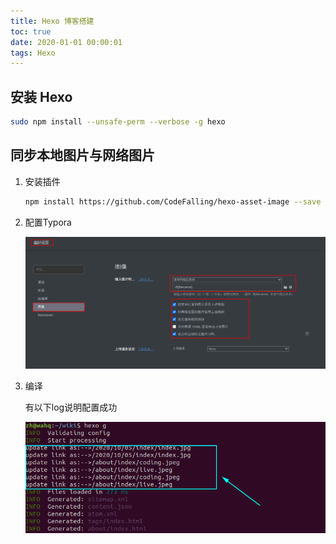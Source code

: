 ```yaml
---
title: Hexo 博客搭建
toc: true
date: 2020-01-01 00:00:01
tags: Hexo
---
```


## 安装 Hexo

```bash
sudo npm install --unsafe-perm --verbose -g hexo
```

## 同步本地图片与网络图片

1. 安装插件

   ```bash
   npm install https://github.com/CodeFalling/hexo-asset-image --save
   ```

2. 配置Typora

   ![image-20201005210350281](Hexo%20%E5%8D%9A%E5%AE%A2%E6%90%AD%E5%BB%BA/image-20201005210350281.png)

3. 编译

   有以下log说明配置成功

   <img src="Hexo%20%E5%8D%9A%E5%AE%A2%E6%90%AD%E5%BB%BA/image-20201005165756877.png"  />
